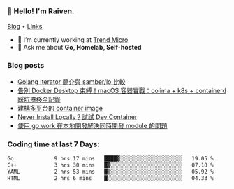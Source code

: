 <!-- ![Codewars](https://www.codewars.com/users/omegaatt36/badges/small) -->
### 👋 Hello! I'm Raiven.
[Blog](https://www.omegaatt.com) • [Links](https://link.omegaatt.com)

- 🔭 I’m currently working at [Trend Micro](https://www.trendmicro.com)
- 💬 Ask me about **Go, Homelab, Self-hosted**

### Blog posts
<!-- BLOG-POST-LIST:START -->
- [Golang Iterator 簡介與 samber/lo 比較](https://www.omegaatt.com/blogs/develop/2025/golang_iterator/)
- [告別 Docker Desktop 束縛！macOS 容器實戰：colima + k8s + containerd 踩坑遷移全記錄](https://www.omegaatt.com/blogs/develop/2025/colima_docker_alternative_on_macos/)
- [建構多平台的 container image](https://www.omegaatt.com/blogs/develop/2025/building_multiple_platform_container_image/)
- [Never Install Locally？試試 Dev Container](https://www.omegaatt.com/blogs/develop/2025/dev_container/)
- [使用 go work 在本地開發解決同時開發 module 的問題](https://www.omegaatt.com/blogs/develop/2025/go_module_and_go_work/)
<!-- BLOG-POST-LIST:END -->

### Coding time at last 7 Days:
<!--START_SECTION:waka-->

```txt
Go             9 hrs 17 mins   ████▓░░░░░░░░░░░░░░░░░░░░   19.05 %
C++            3 hrs 30 mins   █▓░░░░░░░░░░░░░░░░░░░░░░░   07.18 %
YAML           2 hrs 53 mins   █▒░░░░░░░░░░░░░░░░░░░░░░░   05.92 %
HTML           2 hrs 6 mins    █░░░░░░░░░░░░░░░░░░░░░░░░   04.33 %
```

<!--END_SECTION:waka-->
